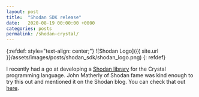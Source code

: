 ```yaml
---
layout: post
title:  "Shodan SDK release"
date:   2020-08-19 00:00:00 +0000
categories: posts
permalink: /shodan-crystal/
---
```




{:refdef: style="text-align: center;"}
![Shodan Logo]({{ site.url }}/assets/images/posts/shodan_sdk/shodan_logo.png)
{: refdef}


I recently had a go at developing a [Shodan library](https://github.com/PercussiveElbow/Shodan) for the Crystal programming language. John Matherly of Shodan fame was kind enough to try this out and mentioned it on the Shodan blog. You can check that out [here](https://blog.shodan.io/writing-a-subdomain-discovery-tool-in-crystal/).